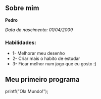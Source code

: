 ## Sobre mim
**Pedro** 

*Data de nascimento: 01/04/2009*

### Habilidades: 

* 1- Melhorar meu desenho
* 2- Criar mais o habito de estudar
* 3- Ficar melhor num jogo que eu gosto :)

## Meu primeiro programa
printf("Ola Mundo!");
